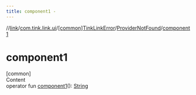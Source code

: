 ```yaml
---
title: component1 -
---
```

//[link](../../../index.md)/[com.tink.link.ui](../../index.md)/[[common]TinkLinkError](../index.md)/[ProviderNotFound](index.md)/[component1](component1.md)



# component1  
[common]  
Content  
operator fun [component1](component1.md)(): [String](https://kotlinlang.org/api/latest/jvm/stdlib/kotlin/-string/index.html)  



